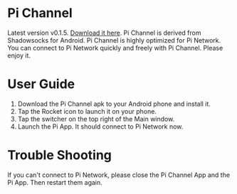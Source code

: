# Pi Channel
Latest version v0.1.5. [Download it here](https://github.com/LiamCoffey2022/Pi-Channel/releases/ "Pi Channel").
Pi Channel is derived from Shadowsocks for Android.
Pi Channel is highly optimized for Pi Network. You can connect to Pi Network quickly and freely with Pi Channel.
Please enjoy it.

# User Guide
1. Download the Pi Channel apk to your Android phone and install it.
2. Tap the Rocket icon to launch it on your phone.
3. Tap the switcher on the top right of the Main window.
4. Launch the Pi App. It should connect to Pi Network now.

# Trouble Shooting
If you can't connect to Pi Network, please close the Pi Channel App and the Pi App. Then restart them again.

